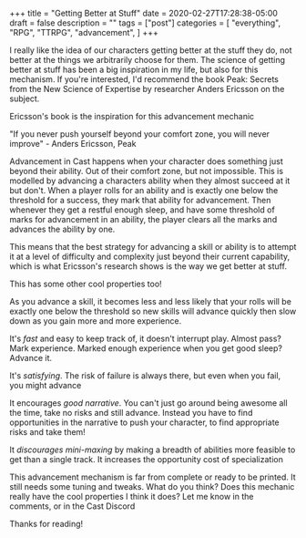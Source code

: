 +++
title = "Getting Better at Stuff"
date = 2020-02-27T17:28:38-05:00
draft = false
description = ""
tags = ["post"]
categories = [
  "everything",
  "RPG",
  "TTRPG",
  "advancement",
]
+++

I really like the idea of our characters getting better at the stuff
they do, not better at the things we arbitrarily choose for them. The
science of getting better at stuff has been a big inspiration in my
life, but also for this mechanism. If you're interested, I'd recommend
the book Peak: Secrets from the New Science of Expertise by researcher
Anders Ericsson on the subject.

Ericsson's book is the inspiration for this advancement mechanic

"If you never push yourself beyond your comfort zone, you will never
improve" - Anders Ericsson, Peak

Advancement in Cast happens when your character does something just
beyond their ability. Out of their comfort zone, but not
impossible. This is modelled by advancing a characters ability when
they almost succeed at it but don't. When a player rolls for an
ability and is exactly one below the threshold for a success, they
mark that ability for advancement. Then whenever they get a restful
enough sleep, and have some threshold of marks for advancement in an
ability, the player clears all the marks and advances the ability by
one.

This means that the best strategy for advancing a skill or ability is
to attempt it at a level of difficulty and complexity just beyond
their current capability, which is what Ericsson's research shows is
the way we get better at stuff.

This has some other cool properties too!

As you advance a skill, it becomes less and less likely that your
rolls will be exactly one below the threshold so new skills will
advance quickly then slow down as you gain more and more experience.

It's *fast* and easy to keep track of, it doesn't interrupt play. Almost
pass? Mark experience. Marked enough experience when you get good
sleep? Advance it.

It's *satisfying*. The risk of failure is always there, but even when
you fail, you might advance

It encourages *good narrative*. You can't just go around being awesome
all the time, take no risks and still advance. Instead you have to
find opportunities in the narrative to push your character, to find
appropriate risks and take them!

It *discourages mini-maxing* by making a breadth of abilities more
feasible to get than a single track. It increases the opportunity cost
of specialization

This advancement mechanism is far from complete or ready to be
printed. It still needs some tuning and tweaks. What do you think?
Does this mechanic really have the cool properties I think it does?
Let me know in the comments, or in the Cast Discord

Thanks for reading!